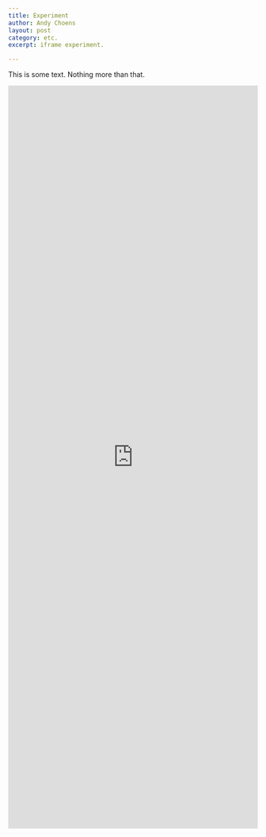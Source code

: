 ```yaml
---
title: Experiment
author: Andy Choens
layout: post
category: etc.
excerpt: iframe experiment.

---
```



This is some text. Nothing more than that.

<script src="http://gist-it.appspot.com/https://github.com/Choens/blood-sugars/blob/master/get-cgm-data.html"></script>

<embed src = "http://choens.github.io/blood-sugars/README.html" width="100%" height="1500px" />

